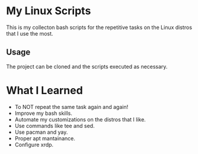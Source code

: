 # My Linux Scripts
This is my collecton bash scripts for the repetitive tasks on the Linux distros that I use the most.

Usage
------------

The project can be cloned and the scripts executed as necessary.
    
# What I Learned

* To NOT repeat the same task again and again!
* Improve my bash skills. 
* Automate my customizations on the distros that I like.
* Use commands like tee and sed.
* Use pacman and yay.
* Proper apt mantainance. 
* Configure xrdp. 
